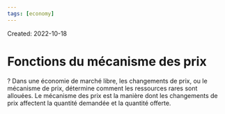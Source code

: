 ```yaml
---
tags: [economy] 
---
```

Created: 2022-10-18

# Fonctions du mécanisme des prix

?
Dans une économie de marché libre, les changements de prix, ou le mécanisme de prix, détermine comment les ressources rares sont allouées. Le mécanisme des prix est la manière dont les changements de prix affectent la quantité demandée et la quantité offerte.